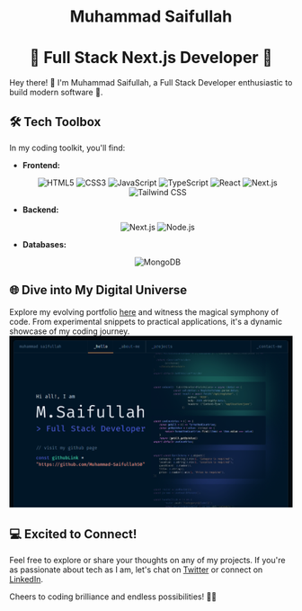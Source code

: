 # <div align='center'> Muhammad Saifullah</div>
# <div align='center'>🚀 Full Stack Next.js Developer 🎉 </div>

Hey there! 👋 I'm Muhammad Saifullah, a Full Stack Developer enthusiastic to build modern software 🌟.

## 🛠️ Tech Toolbox

In my coding toolkit, you'll find:

- **Frontend:**<div align='center'>![HTML5](https://img.shields.io/badge/HTML5-E34F26?style=for-the-badge&logo=html5&logoColor=white) ![CSS3](https://img.shields.io/badge/CSS3-1572B6?style=for-the-badge&logo=css3&logoColor=white) ![JavaScript](https://img.shields.io/badge/JavaScript-F7DF1E?style=for-the-badge&logo=javascript&logoColor=black) ![TypeScript](https://img.shields.io/badge/TypeScript-007ACC?style=for-the-badge&logo=typescript&logoColor=white) ![React](https://img.shields.io/badge/React-61DAFB?style=for-the-badge&logo=react&logoColor=black) ![Next.js](https://img.shields.io/badge/Next.js-000000?style=for-the-badge&logo=next.js&logoColor=white) ![Tailwind CSS](https://img.shields.io/badge/Tailwind_CSS-38B2AC?style=for-the-badge&logo=tailwind-css&logoColor=white) </div>

- **Backend:** <div align='center'>![Next.js](https://img.shields.io/badge/Next.js-000000?style=for-the-badge&logo=next.js&logoColor=white) ![Node.js](https://img.shields.io/badge/Node.js-339933?style=for-the-badge&logo=node.js&logoColor=white)</div>

- **Databases:** <div align='center'>![MongoDB](https://img.shields.io/badge/MongoDB-47A248?style=for-the-badge&logo=mongodb&logoColor=white)</div>

## 🌐 Dive into My Digital Universe

Explore my evolving portfolio [here](https://yourportfolio.com) and witness the magical symphony of code. From experimental snippets to practical applications, it's a dynamic showcase of my coding journey.
![portfolio](dev.png)
## 💻 Excited to Connect!

Feel free to explore or share your thoughts on any of my projects. If you're as passionate about tech as I am, let's chat on [Twitter](https://twitter.com/yourhandle) or connect on [LinkedIn](https://www.linkedin.com/in/yourprofile).

Cheers to coding brilliance and endless possibilities! 🌈🚀
